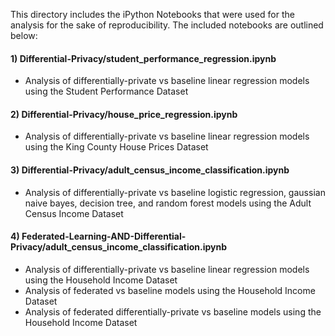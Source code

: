 This directory includes the iPython Notebooks that were used for the analysis for the sake of reproducibility. The included notebooks are outlined below:

#### 1) Differential-Privacy/student_performance_regression.ipynb
- Analysis of differentially-private vs baseline linear regression models using the Student Performance Dataset

#### 2) Differential-Privacy/house_price_regression.ipynb
- Analysis of differentially-private vs baseline linear regression models using the King County House Prices Dataset

#### 3) Differential-Privacy/adult_census_income_classification.ipynb
- Analysis of differentially-private vs baseline logistic regression, gaussian naive bayes, decision tree, and random forest models using the Adult Census Income Dataset

#### 4) Federated-Learning-AND-Differential-Privacy/adult_census_income_classification.ipynb
- Analysis of differentially-private vs baseline linear regression models using the Household Income Dataset
- Analysis of federated vs baseline models using the Household Income Dataset
- Analysis of federated differentially-private vs baseline models using the Household Income Dataset
